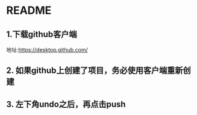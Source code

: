 # README

## 1.下载github客户端  
地址:<https://desktop.github.com/>  
## 2. 如果github上创建了项目，务必使用客户端重新创建  
## 3. 左下角undo之后，再点击push  
